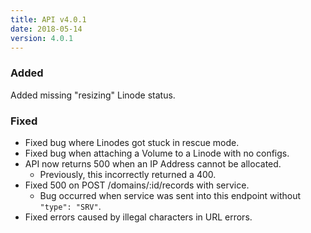 ```yaml
---
title: API v4.0.1
date: 2018-05-14
version: 4.0.1
---
```


### Added

Added missing "resizing" Linode status.

### Fixed

* Fixed bug where Linodes got stuck in rescue mode.
* Fixed bug when attaching a Volume to a Linode with no configs.
* API now returns 500 when an IP Address cannot be allocated.
  * Previously, this incorrectly returned a 400.
* Fixed 500 on POST /domains/:id/records with service.
  * Bug occurred when service was sent into this endpoint without `"type": "SRV"`.
* Fixed errors caused by illegal characters in URL errors.
